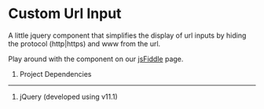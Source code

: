 Custom Url Input
================


A little jquery component that simplifies the display of url inputs by hiding the protocol (http|https) and www from the url.

Play around with the component on our [jsFiddle](https://jsfiddle.net/ufeahnwk/1/) page.

1) Project Dependencies
--------------------------------------

1. jQuery (developed using v11.1)
